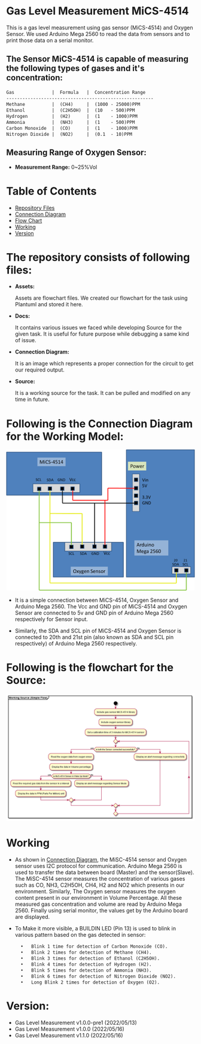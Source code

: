 # Gas Level Measurement MiCS-4514
This is a gas level measurement using gas sensor (MiCS-4514) and Oxygen Sensor. We used Arduino Mega 2560 to read the data from sensors and to print those data on a serial monitor.

## The Sensor MiCS-4514 is capable of measuring the following types of gases and it's concentration:

    Gas              |  Formula   |  Concentration Range
    -------------------------------------------------------
    Methane          |  (CH4)     |  (1000 - 25000)PPM
    Ethanol          |  (C2H5OH)  |  (10   - 500)PPM
    Hydrogen         |  (H2)      |  (1    - 1000)PPM
    Ammonia          |  (NH3)     |  (1    - 500)PPM
    Carbon Monoxide  |  (CO)      |  (1    - 1000)PPM
    Nitrogen Dioxide |  (NO2)     |  (0.1  - 10)PPM

## Measuring Range of Oxygen Sensor:

- **Measurement Range:** 0~25%Vol

# Table of Contents
- [Repository Files](#the-repository-consists-of-following-files)
- [Connection Diagram](#following-is-the-connection-diagram-for-the-working-model)
- [Flow Chart](#following-is-the-flowchart-for-the-source)
- [Working](#working)
- [Version](#version)

# The repository consists of following files:

- **Assets:** 

    Assets are flowchart files. We created our flowchart for the task using Plantuml and stored it here.

- **Docs:**

    It contains various issues we faced while developing Source for the given task. It is useful for future purpose while debugging a same kind of issue.

- **Connection Diagram:**

    It is an image which represents a proper connection for the circuit to get our required output.

- **Source:**

    It is a working source for the task. It can be pulled and modified on any time in future.

# Following is the Connection Diagram for the Working Model:

![gasLevelMeasurement_mics4514_connectionDiagram](gas_sensor_connection_diagram.png)

- It is a simple connection between MiCS-4514, Oxygen Sensor and Arduino Mega 2560. The Vcc and GND pin of MiCS-4514 and Oxygen Sensor are connected to 5v and GND pin of Arduino Mega 2560 respectively for Sensor input.

- Similarly, the SDA and SCL pin of MiCS-4514 and Oxygen Sensor is connected to 20th and 21st pin (also known as SDA and SCL pin respectively) of Arduino Mega 2560 respectively.

# Following is the flowchart for the Source:

![gasLevelMeasurement_mics4514_FlowChart](assets/gasSensor_MiCS4514.png)

# Working

- As shown in [Connection Diagram](#following-is-the-connection-diagram-for-the-working-model), the MiSC-4514 sensor and Oxygen sensor uses I2C protocol for communication. Arduino Mega 2560 is used to transfer the data between board (Master) and the sensor(Slave). The MiSC-4514 sensor measures the concentration of various gases such as CO, NH3, C2H5OH, CH4, H2 and NO2 which presents in our environment. Similarly, The Oxygen sensor measures the oxygen content present in our environment in Volume Percentage. All these measured gas concentration and volume are read by Arduino Mega 2560. Finally using serial monitor, the values get by the Arduino board are displayed.

- To Make it more visible, a BUILDIN LED (Pin 13) is used to blink in various pattern based on the gas detected in sensor:

        •	Blink 1 time for detection of Carbon Monoxide (CO).
        •	Blink 2 times for detection of Methane (CH4).
        •	Blink 3 times for detection of Ethanol (C2H5OH).
        •	Blink 4 times for detection of Hydrogen (H2).
        •	Blink 5 times for detection of Ammonia (NH3).
        •	Blink 6 times for detection of Nitrogen Dioxide (NO2).
        •	Long Blink 2 times for detection of Oxygen (O2).


# Version:

- Gas Level Measurement v1.0.0-pre1 (2022/05/13)
- Gas Level Measurement v1.0.0 (2022/05/16)
- Gas Level Measurement v1.1.0 (2022/05/16)
